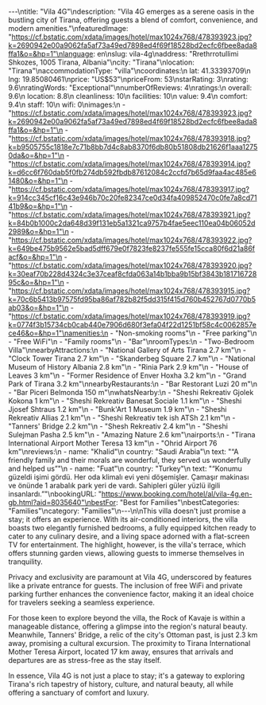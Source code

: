 ---\ntitle: "Vila 4G"\ndescription: "Vila 4G emerges as a serene oasis in the bustling city of Tirana, offering guests a blend of comfort, convenience, and modern amenities."\nfeaturedImage: "https://cf.bstatic.com/xdata/images/hotel/max1024x768/478393923.jpg?k=2690942e00a9062fa5af73a49ed7898ed4f69f18528bd2ecfc6fbee8ada8ffa1&o=&hp=1"\nlanguage: en\nslug: vila-4g\naddress: "Rrethrrotullimi Shkozes, 1005 Tirana, Albania"\ncity: "Tirana"\nlocation: "Tirana"\naccommodationType: "villa"\ncoordinates:\n  lat: 41.33393709\n  lng: 19.85080461\nprice: "US$53"\npriceFrom: 53\nstarRating: 3\nrating: 9.6\nratingWords: "Exceptional"\nnumberOfReviews: 4\nratings:\n  overall: 9.6\n  location: 8.8\n  cleanliness: 10\n  facilities: 10\n  value: 9.4\n  comfort: 9.4\n  staff: 10\n  wifi: 0\nimages:\n  - "https://cf.bstatic.com/xdata/images/hotel/max1024x768/478393923.jpg?k=2690942e00a9062fa5af73a49ed7898ed4f69f18528bd2ecfc6fbee8ada8ffa1&o=&hp=1"\n  - "https://cf.bstatic.com/xdata/images/hotel/max1024x768/478393918.jpg?k=b9505755c1818e7c71b8bb7d4c8ab8370f6db80b51808db21626f1aaa12750da&o=&hp=1"\n  - "https://cf.bstatic.com/xdata/images/hotel/max1024x768/478393914.jpg?k=d6cc6f760dab5f0fb274db592fbdb87612084c2ccfd7b65d9faa4ac485e61480&o=&hp=1"\n  - "https://cf.bstatic.com/xdata/images/hotel/max1024x768/478393917.jpg?k=914cc345cf16c43e946b70c20fe82347ce0d34fa409852470c0fe7a8cd7141b9&o=&hp=1"\n  - "https://cf.bstatic.com/xdata/images/hotel/max1024x768/478393921.jpg?k=84b0b1000c2da648d39f131eb5a1321ca9757b4fae5eec110ea04b06052d2989&o=&hp=1"\n  - "https://cf.bstatic.com/xdata/images/hotel/max1024x768/478393922.jpg?k=649be475b9562e5bad5dff679e0f7823fe8237fe555fe15cca80f6d21a86facf&o=&hp=1"\n  - "https://cf.bstatic.com/xdata/images/hotel/max1024x768/478393920.jpg?k=30eaf70b228d4324c3e37ceaf8cfda063a14b1bba9b15bf3843b18171672895c&o=&hp=1"\n  - "https://cf.bstatic.com/xdata/images/hotel/max1024x768/478393915.jpg?k=70c6b5413b97575fd95ba86af782b82f5dd315f415d760b452767d0770b5ab03&o=&hp=1"\n  - "https://cf.bstatic.com/xdata/images/hotel/max1024x768/478393919.jpg?k=0774f3b15734cb0cab440e7906d680f3efa04f22d1251bf58c4c0062857ece46&o=&hp=1"\namenities:\n  - "Non-smoking rooms"\n  - "Free parking"\n  - "Free WiFi"\n  - "Family rooms"\n  - "Bar"\nroomTypes:\n  - "Two-Bedroom Villa"\nnearbyAttractions:\n  - "National Gallery of Arts Tirana 2.7 km"\n  - "Clock Tower Tirana 2.7 km"\n  - "Skanderbeg Square 2.7 km"\n  - "National Museum of History Albania 2.8 km"\n  - "Rinia Park 2.9 km"\n  - "House of Leaves 3 km"\n  - "Former Residence of Enver Hoxha 3.2 km"\n  - "Grand Park of Tirana 3.2 km"\nnearbyRestaurants:\n  - "Bar Restorant Luzi 20 m"\n  - "Bar Piceri Belmonda 150 m"\nwhatsNearby:\n  - "Sheshi Rekreativ Gjolek Kokona 1 km"\n  - "Sheshi Rekreativ Banesat Sociale 1.1 km"\n  - "Sheshi Jjosef Shtraus 1.2 km"\n  - "Bunk'Art 1 Museum 1.9 km"\n  - "Sheshi Rekreativ Allias 2.1 km"\n  - "Sheshi Rekreativ tek ish ATSh 2.1 km"\n  - "Tanners' Bridge 2.2 km"\n  - "Shesh Rekreativ 2.4 km"\n  - "Sheshi Sulejman Pasha 2.5 km"\n  - "Amazing Nature 2.6 km"\nairports:\n  - "Tirana International Airport Mother Teresa 13 km"\n  - "Ohrid Airport 76 km"\nreviews:\n  - name: "Khalid"\n    country: "Saudi Arabia"\n    text: "“A friendly family and their morals are wonderful, they served us wonderfully and helped us”"\n  - name: "Fuat"\n    country: "Turkey"\n    text: "“Konumu güzeldi işimi gördü. Her oda klimalı evi yeni döşemişler. Çamaşır makinası ve önünde 1 arabalık park yeri de vardı. Sahipleri güler yüzlü ilgili insanlardı.”"\nbookingURL: "https://www.booking.com/hotel/al/vila-4g.en-gb.html?aid=8035640"\nbestFor: "Best for Families"\nbestCategories: "Families"\ncategory: "Families"\n---\n\nThis villa doesn't just promise a stay; it offers an experience. With its air-conditioned interiors, the villa boasts two elegantly furnished bedrooms, a fully equipped kitchen ready to cater to any culinary desire, and a living space adorned with a flat-screen TV for entertainment. The highlight, however, is the villa's terrace, which offers stunning garden views, allowing guests to immerse themselves in tranquility.

Privacy and exclusivity are paramount at Vila 4G, underscored by features like a private entrance for guests. The inclusion of free WiFi and private parking further enhances the convenience factor, making it an ideal choice for travelers seeking a seamless experience.

For those keen to explore beyond the villa, the Rock of Kavaje is within a manageable distance, offering a glimpse into the region's natural beauty. Meanwhile, Tanners' Bridge, a relic of the city's Ottoman past, is just 2.3 km away, promising a cultural excursion. The proximity to Tirana International Mother Teresa Airport, located 17 km away, ensures that arrivals and departures are as stress-free as the stay itself.

In essence, Vila 4G is not just a place to stay; it's a gateway to exploring Tirana's rich tapestry of history, culture, and natural beauty, all while offering a sanctuary of comfort and luxury.
